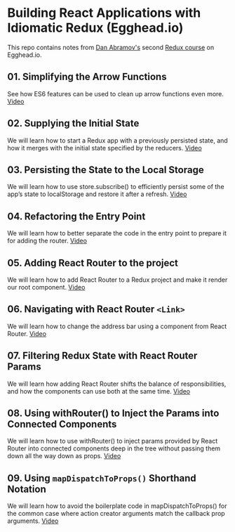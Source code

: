 # Building React Applications with Idiomatic Redux (Egghead.io)

This repo contains notes from [Dan Abramov's](https://github.com/gaearon) second [Redux course](https://egghead.io/courses/building-react-applications-with-idiomatic-redux) on Egghead.io.

## 01\. Simplifying the Arrow Functions
See how ES6 features can be used to clean up arrow functions even more. [Video](https://egghead.io/lessons/javascript-redux-simplifying-the-arrow-functions)


## 02. Supplying the Initial State
We will learn how to start a Redux app with a previously persisted state, and how it merges with the initial state specified by the reducers. [Video](https://egghead.io/lessons/javascript-redux-supplying-the-initial-state)


## 03. Persisting the State to the Local Storage
We will learn how to use store.subscribe() to efficiently persist some of the app’s state to localStorage and restore it after a refresh. [Video](https://egghead.io/lessons/javascript-redux-persisting-the-state-to-the-local-storage#/tab-transcript)


## 04. Refactoring the Entry Point
We will learn how to better separate the code in the entry point to prepare it for adding the router.
[Video](https://egghead.io/lessons/javascript-redux-refactoring-the-entry-point?series=building-react-applications-with-idiomatic-redux#/tab-transcript)


## 05. Adding React Router to the project
We will learn how to add React Router to a Redux project and make it render our root component. [Video](https://egghead.io/lessons/javascript-redux-adding-react-router-to-the-project?series=building-react-applications-with-idiomatic-redux#/tab-transcript)


## 06. Navigating with React Router `<Link>`
We will learn how to change the address bar using a component from React Router.
[Video](https://egghead.io/lessons/javascript-redux-navigating-with-react-router-link?series=building-react-applications-with-idiomatic-redux)


## 07. Filtering Redux State with React Router Params
We will learn how adding React Router shifts the balance of responsibilities, and how the components can use both at the same time.
[Video](https://egghead.io/lessons/javascript-redux-filtering-redux-state-with-react-router-params)


## 08. Using withRouter() to Inject the Params into Connected Components
We will learn how to use withRouter() to inject params provided by React Router into connected components deep in the tree without passing them down all the way down as props.
[Video](https://egghead.io/lessons/javascript-redux-using-withrouter-to-inject-the-params-into-connected-components)


## 09. Using `mapDispatchToProps()` Shorthand Notation
We will learn how to avoid the boilerplate code in mapDispatchToProps() for the common case where action creator arguments match the callback prop arguments.
[Video](https://egghead.io/lessons/javascript-redux-using-mapdispatchtoprops-shorthand-notation)
